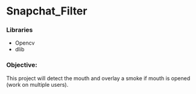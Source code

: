# Snapchat_Filter
### Libraries
* Opencv
* dlib

### Objective:
This project will detect the mouth and overlay a smoke if mouth is opened (work on multiple users).

